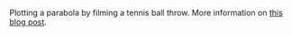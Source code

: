 Plotting a parabola by filming a tennis ball throw. More information on [this blog post](http://www.tom-e-white.com/2015/03/tennis-ball-parabola.html).
